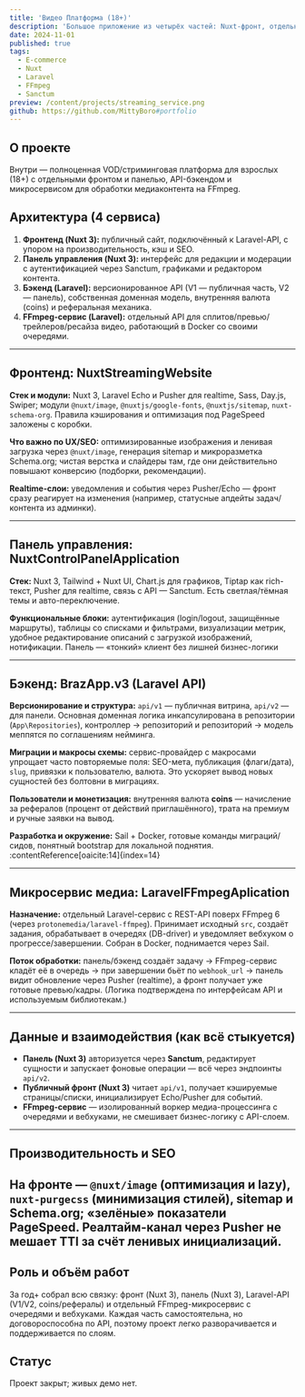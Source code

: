 ```yaml
---
title: 'Видео Платформа (18+)'
description: 'Большое приложение из четырёх частей: Nuxt-фронт, отдельная Nuxt-панель, Laravel-API и Laravel-сервис для FFmpeg.'
date: 2024-11-01
published: true
tags:
  - E-commerce
  - Nuxt
  - Laravel
  - FFmpeg
  - Sanctum
preview: /content/projects/streaming_service.png
github: https://github.com/MittyBoro#portfolio
---
```


## О проекте

Внутри — полноценная VOD/стриминговая платформа для взрослых (18+) с отдельными фронтом и панелью, API-бэкендом и микросервисом для обработки медиаконтента на FFmpeg.

## Архитектура (4 сервиса)

1. **Фронтенд (Nuxt 3):** публичный сайт, подключённый к Laravel-API, с упором на производительность, кэш и SEO.
2. **Панель управления (Nuxt 3):** интерфейс для редакции и модерации с аутентификацией через Sanctum, графиками и редактором контента.
3. **Бэкенд (Laravel):** версионированное API (V1 — публичная часть, V2 — панель), собственная доменная модель, внутренняя валюта (coins) и реферальная механика.
4. **FFmpeg-сервис (Laravel):** отдельный API для сплитов/превью/трейлеров/ресайза видео, работающий в Docker со своими очередями.

---

## Фронтенд: NuxtStreamingWebsite

**Стек и модули:** Nuxt 3, Laravel Echo и Pusher для realtime, Sass, Day.js, Swiper; модули `@nuxt/image`, `@nuxtjs/google-fonts`, `@nuxtjs/sitemap`, `nuxt-schema-org`. Правила кэширования и оптимизация под PageSpeed заложены с коробки.

**Что важно по UX/SEO:** оптимизированные изображения и ленивая загрузка через `@nuxt/image`, генерация sitemap и микроразметка Schema.org; чистая верстка и слайдеры там, где они действительно повышают конверсию (подборки, рекомендации).

**Realtime-слои:** уведомления и события через Pusher/Echo — фронт сразу реагирует на изменения (например, статусные апдейты задач/контента из админки).

---

## Панель управления: NuxtControlPanelApplication

**Стек:** Nuxt 3, Tailwind + Nuxt UI, Chart.js для графиков, Tiptap как rich-текст, Pusher для realtime, связь с API — Sanctum. Есть светлая/тёмная темы и авто-переключение.

**Функциональные блоки:** аутентификация (login/logout, защищённые маршруты), таблицы со списками и фильтрами, визуализации метрик, удобное редактирование описаний с загрузкой изображений, нотификации. Панель — «тонкий» клиент без лишней бизнес-логики

---

## Бэкенд: BrazApp.v3 (Laravel API)

**Версионирование и структура:** `api/v1` — публичная витрина, `api/v2` — для панели. Основная доменная логика инкапсулирована в репозитории (`App\Repositories`), контроллер → репозиторий и репозиторий → модель меппятся по соглашениям нейминга.

**Миграции и макросы схемы:** сервис-провайдер с макросами упрощает часто повторяемые поля: SEO-мета, публикация (флаги/дата), `slug`, привязки к пользователю, валюта. Это ускоряет вывод новых сущностей без болтовни в миграциях.

**Пользователи и монетизация:** внутренняя валюта **coins** — начисление за рефералов (процент от действий приглашённого), трата на премиум и ручные заявки на вывод.

**Разработка и окружение:** Sail + Docker, готовые команды миграций/сидов, понятный bootstrap для локальной поднятия. :contentReference[oaicite:14]{index=14}

---

## Микросервис медиа: LaravelFFmpegAplication

**Назначение:** отдельный Laravel-сервис с REST-API поверх FFmpeg 6 (через `protonemedia/laravel-ffmpeg`). Принимает исходный `src`, создаёт задания, обрабатывает в очередях (DB-driver) и уведомляет вебхуком о прогрессе/завершении. Собран в Docker, поднимается через Sail.

**Поток обработки:** панель/бэкенд создаёт задачу → FFmpeg-сервис кладёт её в очередь → при завершении бьёт по `webhook_url` → панель видит обновление через Pusher (realtime), а фронт получает уже готовые превью/кадры. (Логика подтверждена по интерфейсам API и используемым библиотекам.)

---

## Данные и взаимодействия (как всё стыкуется)

- **Панель (Nuxt 3)** авторизуется через **Sanctum**, редактирует сущности и запускает фоновые операции — всё через эндпоинты `api/v2`.
- **Публичный фронт (Nuxt 3)** читает `api/v1`, получает кэшируемые страницы/списки, инициализирует Echo/Pusher для событий.
- **FFmpeg-сервис** — изолированный воркер медиа-процессинга с очередями и вебхуками, не смешивает бизнес-логику с API-слоем.

---

## Производительность и SEO

## На фронте — `@nuxt/image` (оптимизация и lazy), `nuxt-purgecss` (минимизация стилей), sitemap и Schema.org; «зелёные» показатели PageSpeed. Реалтайм-канал через Pusher не мешает TTI за счёт ленивых инициализаций.

## Роль и объём работ

За год+ собрал всю связку: фронт (Nuxt 3), панель (Nuxt 3), Laravel-API (V1/V2, coins/рефералы) и отдельный FFmpeg-микросервис с очередями и вебхуками. Каждая часть самостоятельна, но договороспособна по API, поэтому проект легко разворачивается и поддерживается по слоям.

## Статус

Проект закрыт; живых демо нет.
